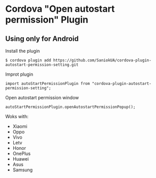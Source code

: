 # Cordova "Open autostart permission" Plugin



## Using only for Android

Install the plugin

    $ cordova plugin add https://github.com/SaniokUA/cordova-plugin-autostart-permission-setting.git

Improt  plugin

    import autoStartPermissionPlugin from "cordova-plugin-autostart-permission-setting";
    
Open autostart permission window

    autoStartPermissionPlugin.openAutostartPermissionPopup();

Woks with:

 -  Xiaomi
 -  Oppo
 -  Vivo
 -  Letv
 -  Honor
 -  OnePlus
 -  Huawei
 -  Asus
 -  Samsung
